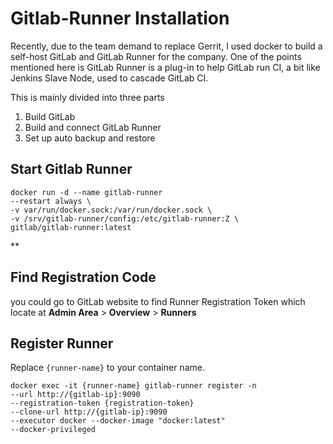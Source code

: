 # Gitlab-Runner Installation
Recently, due to the team demand to replace Gerrit, I used docker to build a self-host GitLab and GitLab Runner for the company. One of the points mentioned here is GitLab Runner is a plug-in to help GitLab run CI, a bit like Jenkins Slave Node, used to cascade GitLab CI.

This is mainly divided into three parts

1.  Build GitLab
2.  Build and connect GitLab Runner
3.  Set up auto backup and restore

## Start Gitlab Runner

    docker run -d --name gitlab-runner 
    --restart always \ 
    -v var/run/docker.sock:/var/run/docker.sock \  
    -v /srv/gitlab-runner/config:/etc/gitlab-runner:Z \   
    gitlab/gitlab-runner:latest

**

## Find Registration Code
you could go to GitLab website to find Runner Registration Token which locate at **Admin Area** > **Overview** > **Runners**


## Register Runner

Replace `{runner-name}` to your container name.

    docker exec -it {runner-name} gitlab-runner register -n 
    --url http://{gitlab-ip}:9090 
    --registration-token {registration-token} 
    --clone-url http://{gitlab-ip}:9090 
    --executor docker --docker-image "docker:latest" 
    --docker-privileged
